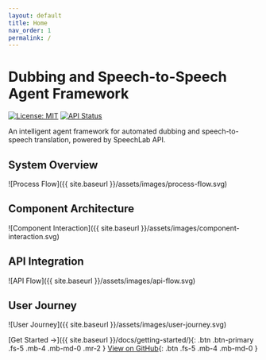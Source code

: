 ```yaml
---
layout: default
title: Home
nav_order: 1
permalink: /
---
```


# Dubbing and Speech-to-Speech Agent Framework

[![License: MIT](https://img.shields.io/badge/License-MIT-yellow.svg)](https://opensource.org/licenses/MIT)
[![API Status](https://img.shields.io/badge/API-Stable-green.svg)](https://translate-api.speechlab.ai)

An intelligent agent framework for automated dubbing and speech-to-speech translation, powered by SpeechLab API.

## System Overview

![Process Flow]({{ site.baseurl }}/assets/images/process-flow.svg)

## Component Architecture

![Component Interaction]({{ site.baseurl }}/assets/images/component-interaction.svg)

## API Integration

![API Flow]({{ site.baseurl }}/assets/images/api-flow.svg)

## User Journey

![User Journey]({{ site.baseurl }}/assets/images/user-journey.svg)

[Get Started →]({{ site.baseurl }}/docs/getting-started/){: .btn .btn-primary .fs-5 .mb-4 .mb-md-0 .mr-2 }
[View on GitHub](https://github.com/shaft-foundation/SpeechlabAgentsDocs){: .btn .fs-5 .mb-4 .mb-md-0 }
